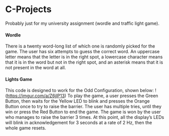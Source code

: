 # C-Projects
Probably just for my university assignment (wordle and traffic light game).

#### Wordle

There is a twenty word-long list of which one is randomly picked for the game. The user has six attempts to guess the correct word.
An uppercase letter means that the letter is in the right spot, a lowercase character means that it is in the word but not in the right spot, and an asterisk means that it is not present in the word at all.

#### Lights Game

This code is designed to work for the Odd Configuration, shown below:
!(https://imgur.com/a/Z6jIP13)
To play the game, a user presses the Green Button, then waits for the Yellow LED to blink and presses the Orange Button once to try to raise the barrier. The user has multiple tries, until they win or press the Red Button to end the game.
The game is won by the user who manages to raise the barrier 3 times. At this point, all the display’s LEDs will blink in acknowledgement for 3 seconds at a rate of 2 Hz, then the whole game resets.
